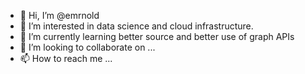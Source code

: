 - 👋 Hi, I’m @emrnold
- 👀 I’m interested in data science and cloud infrastructure.
- 🌱 I’m currently learning better source and better use of graph APIs
- 💞️ I’m looking to collaborate on ...
- 📫 How to reach me ...

<!---
emrnold/emrnold is a ✨ special ✨ repository because its `README.md` (this file) appears on your GitHub profile.
You can click the Preview link to take a look at your changes.
--->
